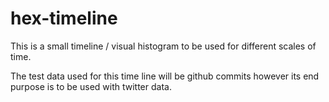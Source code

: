 # hex-timeline


This is a small timeline / visual histogram to be used for different scales of time. 

The test data used for this time line will be github commits however its end purpose is to be used with twitter data. 
